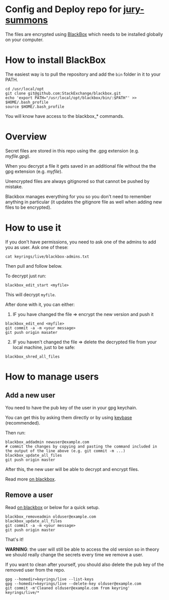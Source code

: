 Config and Deploy repo for [jury-summons](https://github.com/ministryofjustice/jury-summons)
============================================================================================

The files are encrypted using [BlackBox](https://github.com/StackExchange/blackbox) which needs to be installed globally on your computer.


How to install BlackBox
=======================

The easiest way is to pull the repository and add the `bin` folder in it to your PATH.

```
cd /usr/local/opt
git clone git@github.com:StackExchange/blackbox.git
echo 'export PATH="/usr/local/opt/blackbox/bin/:$PATH"' >> $HOME/.bash_profile
source $HOME/.bash_profile
```

You will know have access to the blackbox_* commands.


Overview
========

Secret files are stored in this repo using the .gpg extension (e.g. *myfile.gpg*).

When you decrypt a file it gets saved in an additional file without the the gpg extension (e.g. *myfile*).

Unencrypted files are always gitignored so that cannot be pushed by mistake.

Blackbox manages everything for you so you don't need to remember anything in particular (it updates the gitignore file as well when adding new files to be encrypted).


How to use it
=============

If you don't have permissions, you need to ask one of the admins to add you as user. Ask one of these:

```
cat keyrings/live/blackbox-admins.txt
```

Then pull and follow below.

To decrypt just run:
```
blackbox_edit_start <myfile>
```

This will decrypt `myfile`.

After done with it, you can either:

1. IF you have changed the file => encrypt the new version and push it
```
blackbox_edit_end <myfile>
git commit -a -m <your message>
git push origin masater
```

2. IF you haven't changed the file => delete the decrypted file from your local machine, just to be safe:
```
blackbox_shred_all_files
```


How to manage users
===================

Add a new user
--------------

You need to have the pub key of the user in your gpg keychain.

You can get this by asking them directly or by using [keybase](https://keybase.io) (recommended).

Then run:

```
blackbox_addadmin newuser@example.com
# commit the changes by copying and pasting the command included in the output of the line above (e.g. git commit -m ...)
blackbox_update_all_files
git push origin master
```

After this, the new user will be able to decrypt and encrypt files.

Read more [on blackbox](https://github.com/StackExchange/blackbox#how-to-indoctrinate-a-new-user-into-the-system).

Remove a user
-------------

Read [on blackbox](https://github.com/StackExchange/blackbox#how-to-remove-a-user-from-the-system) or below for a quick setup.

```
blackbox_removeadmin olduser@example.com
blackbox_update_all_files
git commit -a -m <your message>
git push origin master
```

That's it!

**WARNING**: the user will still be able to access the old version so in theory we should really change the secrets every time we remove a user.

If you want to clean after yourself, you should also delete the pub key of the removed user from the repo.

```
gpg --homedir=keyrings/live --list-keys
gpg --homedir=keyrings/live --delete-key olduser@example.com
git commit -m'Cleaned olduser@example.com from keyring'  keyrings/live/*
```
